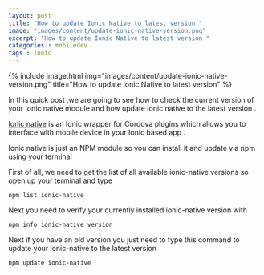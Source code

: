 ```yaml
---
layout: post
title: "How to update Ionic Native to latest version "
image: "images/content/update-ionic-native-version.png"
excerpt: "How to update Ionic Native to latest version "
categories : mobiledev
tags : ionic 
---
```


{% include image.html
   img="images/content/update-ionic-native-version.png"
       title="How to update Ionic Native to latest version"
%}

In this quick post ,we are going to see how to check the current version of your Ionic native module and how
update Ionic native to the latest version .

[Ionic native](http://ionicframework.com/docs/v2/native/) is an Ionic wrapper for Cordova plugins which allows you to interface with mobile device in your 
Ionic based app .

Ionic native is just an NPM module so you can install it and update via npm using your terminal 

First of all, we need to get the list of all available ionic-native versions so open up your terminal and
type

    npm list ionic-native  

Next you need to verify your currently installed ionic-native version with

    npm info ionic-native version


Next if you have an old version you just need to type this command to update your ionic-native to the latest
version 

    npm update ionic-native 


